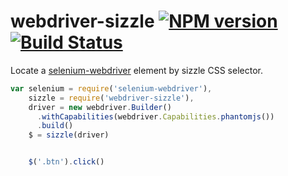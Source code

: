 webdriver-sizzle [![NPM version](https://badge.fury.io/js/webdriver-sizzle.png)](http://badge.fury.io/js/webdriver-sizzle) [![Build Status](https://travis-ci.org/goodeggs/webdriver-sizzle.png)](https://travis-ci.org/goodeggs/webdriver-sizzle)
==============

Locate a [selenium-webdriver](https://npmjs.org/package/selenium-webdriver) element by sizzle CSS selector.

```js
var selenium = require('selenium-webdriver'),
    sizzle = require('webdriver-sizzle'),
    driver = new webdriver.Builder()
      .withCapabilities(webdriver.Capabilities.phantomjs())
      .build()
    $ = sizzle(driver)


    $('.btn').click()

```

